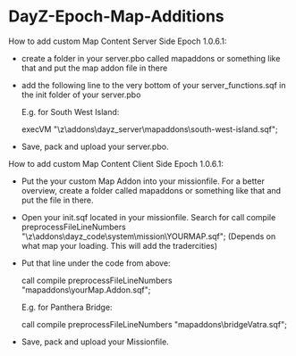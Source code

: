 # DayZ-Epoch-Map-Additions

How to add custom Map Content Server Side Epoch 1.0.6.1:

- create a folder in your server.pbo called mapaddons or something like that and put the map addon file in there

- add the following line to the very bottom of your server_functions.sqf in the init folder of your server.pbo

  E.g. for South West Island:
  
  execVM "\z\addons\dayz_server\mapaddons\south-west-island.sqf";

- Save, pack and upload your server.pbo.



How to add custom Map Content Client Side Epoch 1.0.6.1:


 - Put the your custom Map Addon into your missionfile. For a better overview, create a folder called mapaddons or something like that and put the file in there.

 - Open your init.sqf located in your missionfile. Search for call compile preprocessFileLineNumbers "\z\addons\dayz_code\system\mission\YOURMAP.sqf"; (Depends on what map your loading. This will add the tradercities)

 - Put that line under the code from above:

    call compile preprocessFileLineNumbers "mapaddons\yourMap.Addon.sqf";
    
    E.g. for Panthera Bridge:
    
    call compile preprocessFileLineNumbers "mapaddons\bridgeVatra.sqf";

 - Save, pack and upload your Missionfile.
